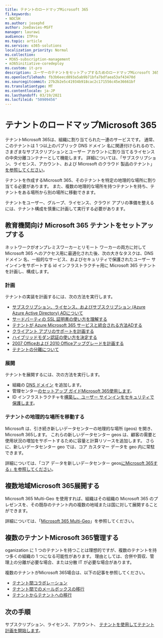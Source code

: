 ```yaml
---
title: テナントのロードマップMicrosoft 365
f1.keywords:
- NOCSH
ms.author: josephd
author: JoeDavies-MSFT
manager: laurawi
audience: ITPro
ms.topic: article
ms.service: o365-solutions
localization_priority: Normal
ms.collection:
- M365-subscription-management
- m365initiative-coredeploy
ms.custom: it-pro
description: ユーザーのテナントをセットアップするためのロードマップMicrosoft 365。
ms.openlocfilehash: fb3b6eecd893a5ab9b71bfa7bdfaea53af43470d
ms.sourcegitcommit: 27b2b2e5c41934b918cac2c171556c45e36661bf
ms.translationtype: MT
ms.contentlocale: ja-JP
ms.lasthandoff: 03/19/2021
ms.locfileid: "50909456"
---
```

# <a name="tenant-roadmap-for-microsoft-365"></a>テナントのロードマップMicrosoft 365

テナントMicrosoft 365は、組織に割り当てられた一連のサービスです。 通常、このテナントは 1 つ以上のパブリック DNS ドメイン 名に関連付けられるので、さまざまなサブスクリプションとユーザー アカウントに割り当てるライセンスの中央分離コンテナーとして機能します。 詳細については、「サブスクリプション、ライセンス、アカウント、および Microsoft のクラウド 製品のテナント」 [を参照してください](subscriptions-licenses-accounts-and-tenants-for-microsoft-cloud-offerings.md)。

テナントを作成するMicrosoft 365、そのテナントを特定の地理的な場所に割り当てる必要があります。 また、複数の地理的な場所を持つテナントを持ち、テナントをある場所から別の場所に移動できます。

テナントをユーザー、グループ、ライセンス、クラウド アプリの準備を整えるには、テナント構成を慎重に計画して実行する必要があります。

## <a name="set-up-your-microsoft-365-tenant"></a>教育機関向け Microsoft 365 テナントをセットアップする

ネットワークがオンプレミスワーカーとリモート ワーカーの両方に対して Microsoft 365 へのアクセス用に最適化された後、次の大きなタスクは、DNS ドメイン 名、一般的なサービス、およびセキュリティで保護されたユーザー サインインをサポートする id インフラストラクチャ用に Microsoft 365 テナントを計画し、構成します。

### <a name="plan"></a>計画

テナントの実装を計画するには、次の方法を実行します。

- [サブスクリプション、ライセンス、およびサブスクリプション (Azure Azure Active Directory) ADについて](subscriptions-licenses-accounts-and-tenants-for-microsoft-cloud-offerings.md)
- [サードパーティの SSL 証明書の使い方を理解する](plan-for-third-party-ssl-certificates.md)
- [テナントが Azure Microsoft 365 サービスと統合される方法ADする](integrated-apps-and-azure-ads.md)
- [クライアント アプリのサポートを計画する](microsoft-365-client-support-certificate-based-authentication.md)
- [ハイブリッドモダン認証の使い方を決定する](hybrid-modern-auth-overview.md)
- [2007 Officeおよび 2010 Officeアップグレードを計画する](plan-upgrade-previous-versions-office.md)
- [テナントの分離について](microsoft-365-tenant-isolation-overview.md)

### <a name="deploy"></a>展開

テナントを展開するには、次の方法を実行します。 

- 組織の [DNS ドメイン](../admin/setup/add-domain.md) を追加します。
- 管理センター[のセットアップ ガイドMicrosoft 365使用します](setup-guides-for-microsoft-365.md)。
- ID インフラストラクチャを[構築し、](identity-roadmap-microsoft-365.md)[ユーザー サインインをセキュリティで保護します](microsoft-365-secure-sign-in.md)。

### <a name="move-a-tenants-geographic-locations"></a>テナントの地理的な場所を移動する

Microsoft は、引き続き新しいデータセンターの地理的な場所 (geos) を開き、Microsoft 365します。 これらの新しいデータセンター geos は、顧客の需要と使用状況の増加をサポートするために容量と計算リソースを追加します。 さらに、新しいデータセンター geo では、コア カスタマー データを geo 内に常駐できます。

詳細については、「コア データを新しいデータセンター geos[にMicrosoft 365する」を参照してください](moving-data-to-new-datacenter-geos.md)。


## <a name="deploy-microsoft-365-multi-geo"></a>複数地域Microsoft 365展開する

Microsoft 365 Multi-Geo を使用すれば、組織はその組織の Microsoft 365 のプレゼンスを、その既存のテナント内の複数の地域または国に対して展開することができます。

詳細については、「[Microsoft 365 Multi-Geo](microsoft-365-multi-geo.md)」を参照してください。

## <a name="manage-multiple-microsoft-365-tenants"></a>複数のテナントMicrosoft 365管理する 

oganization に 1 つのテナントを持つことは理想的ですが、複数のテナントを持つ多くの組織の 1 つになる可能性があります。 理由としては、合併や買収、管理上の分離が必要な場合、または分散 IT が必要な場合があります。

複数のテナントがMicrosoft 365場合は、以下の記事を参照してください。

- [テナント間コラボレーション](microsoft-365-inter-tenant-collaboration.md)
- [テナント間でのメールボックスの移行](cross-tenant-mailbox-migration.md)
- [テナントからテナントへの移行](microsoft-365-tenant-to-tenant-migrations.md)

## <a name="next-step"></a>次の手順

サブスクリプション、ライセンス、アカウント、 [テナントを使用してテナント計画を開始します](subscriptions-licenses-accounts-and-tenants-for-microsoft-cloud-offerings.md)。